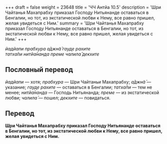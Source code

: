 +++
draft = false
weight = 23648
title = 'ЧЧ Антйа 10.5'
description = 'Шри Чайтанья Махапрабху приказал Господу Нитьянанде оставаться в Бенгалии, но тот, из экстатической любви к Нему, все равно пришел, желая увидеться с Ним.'
summary = 'Шри Чайтанья Махапрабху приказал Господу Нитьянанде оставаться в Бенгалии, но тот, из экстатической любви к Нему, все равно пришел, желая увидеться с Ним.'
+++

_йадйапи прабхура а̄джн̃а̄ гауд̣е рахите  
татха̄пи нитйа̄нанда преме чалила̄ декхите_

## Пословный перевод

_йадйапи_ — хотя; _прабхура_ — Шри Чайтаньи Махапрабху; _а̄джн̃а̄_ — указание; _гауд̣е_ _рахите_ — оставаться в Бенгалии; _татха̄пи_ — тем не менее; _нитйа̄нанда_ — Господь Нитьянанда; _преме_ — из экстатической любви; _чалила̄_ — пошел; _декхите_ — повидаться.

## Перевод

**Шри Чайтанья Махапрабху приказал Господу Нитьянанде оставаться в Бенгалии, но тот, из экстатической любви к Нему, все равно пришел, желая увидеться с Ним.**
